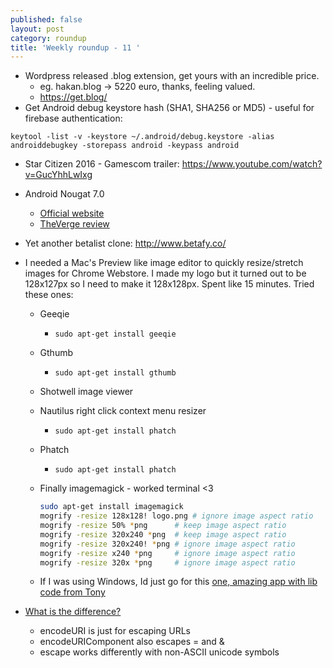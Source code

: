 ```yaml
---
published: false
layout: post
category: roundup
title: 'Weekly roundup - 11 '
---
```


* Wordpress released .blog extension, get yours with an incredible price.
	* eg. hakan.blog -> 5220 euro, thanks, feeling valued.
	* <https://get.blog/>
* Get Android debug keystore hash (SHA1, SHA256 or MD5) - useful for firebase authentication:

`keytool -list -v -keystore ~/.android/debug.keystore -alias androiddebugkey -storepass android -keypass android`

* Star Citizen 2016 - Gamescom trailer: <https://www.youtube.com/watch?v=GucYhhLwIxg>

* Android Nougat 7.0
	* [Official website](https://www.android.com/versions/nougat-7-0/)
    * [TheVerge review](http://www.theverge.com/2016/8/22/12578946/android-7-nougat-review-nexus)
* Yet another betalist clone: <http://www.betafy.co/>
* I needed a Mac's Preview like image editor to quickly resize/stretch images for Chrome Webstore. I made my logo but it turned out to be 128x127px so I need to make it 128x128px. Spent like 15 minutes. Tried these ones:
	* Geeqie
    	* `sudo apt-get install geeqie`
    * Gthumb
    	* `sudo apt-get install gthumb`
    * Shotwell image viewer
    * Nautilus right click context menu resizer
    	* `sudo apt-get install phatch`
    * Phatch
    	* `sudo apt-get install phatch`
    * Finally imagemagick - worked terminal <3
    	
        ```bash
        sudo apt-get install imagemagick
    	mogrify -resize 128x128! logo.png # ignore image aspect ratio
    	mogrify -resize 50% *png      # keep image aspect ratio
		mogrify -resize 320x240 *png  # keep image aspect ratio
		mogrify -resize 320x240! *png # ignore image aspect ratio
		mogrify -resize x240 *png     # ignore image aspect ratio
  		mogrify -resize 320x *png     # ignore image aspect ratio
        ```

    * If I was using Windows, Id just go for this [one, amazing app with lib code from Tony](http://www.codeproject.com/Articles/3603/Classes-to-read-and-write-BMP-JPEG-and-JPEG) 

* [What is the difference?](http://stackoverflow.com/questions/4911820/percent-encoding-javascript)
	* encodeURI is just for escaping URLs
    * encodeURIComponent also escapes = and &
    * escape works differently with non-ASCII unicode symbols
